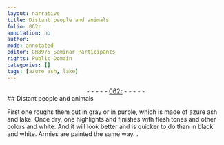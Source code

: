 ```yaml
---
layout: narrative
title: Distant people and animals
folio: 062r
annotation: no
author:
mode: annotated
editor: GR8975 Seminar Participants
rights: Public Domain
categories: []
tags: [azure ash, lake]
---
```


 <div class="folio" align="center">- - - - - <a href="http://gallica.bnf.fr/ark:/12148/btv1b10500001g/f129.image" target="_blank">062r</a> - - - - - </div> 
## Distant people and animals

 
First one roughs them out in <span class="color">gray</span> or in <span class="color">purple</span>, which is made of <span class="material">azure ash</span> and <span class="material">lake</span>. Once dry, one highlights and finishes with flesh tones and other colors and <span class="color">white</span>. And it will look better and is quicker to do than in <span class="color">black</span> and <span class="color">white</span>. Armies are painted the same way. 
. 